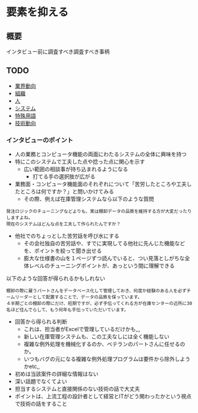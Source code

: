 # 要素を抑える

## 概要

インタビュー前に調査すべき調査すべき事柄

## TODO

* [業界動向](01_trend)
* [組織](02_organization)
* [人](03_person)
* [システム](04_system)
* [特殊用語](05_word)
* [技術動向](06_skill)

### インタビューのポイント

* 人の業務とコンピュータ機能の両面にわたるシステムの全体に興味を持つ
* 特にこのシステムで工夫した点や捻った点に関心を示す
    * 広い範囲の相談事が持ち込まれるようになる
        * 打てる手の選択肢が広がる
* 業務面・コンピュータ機能面のそれぞれについて「苦労したところや工夫したところは何ですか？」と問いかけてみる
    * その際、例えば在庫管理システムなら以下のような質問

```text
発注ロジックのチューニングなどよりも、実は棚卸データの品質を維持する方が大変だったりしますよね。
現在のシステムはどんな点を工夫して作られたんですか？
```

* 他社でのちょっとした苦労話を呼び水にする
    * その会社独自の苦労話や、すでに実現してる他社に先んじた機能などを、ポイントを絞って聞き出せる
    * 膨大な仕様書の山を１ページずつ読んでいると、つい見落としがちな全体レベルのチューニングポイントが、あっという間に理解できる

以下のような回答が得られるかもしれない

```text
棚卸の際に雇うパートさんをデータベース化して管理しておき、何度か経験のある人を必ずチームリーダーとして配置することで、データの品質を保っています。
４半期ごとの棚卸の際にだけ、短期ですが、必ず手伝ってくれる方が在庫センターの近所に30名ほど住んでらして、もう何年も手伝っていただいています。
```

* 回答から得られる判断
    * これは、担当者がExcelで管理しているだけかも,,,
    * 新しい在庫管理システムも、この工夫なしには全く機能しない
    * 複雑な例外処理を機械化するのか、ベテランのパートさんに任せるのか。
    * いつもバグの元になる複雑な例外処理プログラムは要件から除外しようかetc,,
* 初めは当該案件の詳細な情報はない
* 深い話題でなくてよい
* 担当するシステムと直接関係のない技術の話で大丈夫
* ポイントは、上流工程の設計者として経営とITがどう関わったかという視点で技術の話をすること
